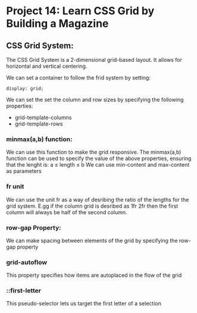 # Project 14: Learn CSS Grid by Building a Magazine


## CSS Grid System:
The CSS Grid System is a 2-dimensional grid-based layout. It allows for horizontal and vertical centering.

We can set a container to follow the frid system by setting:

    display: grid;

We can set the set the column and row sizes by specifying the following properties:

- grid-template-columns
- grid-template-rows


### minmax(a,b) function:
We can use this function to make the grid responsive.
The minmax(a,b) function can be used to specify the value of the above properties, ensuring that the lenght is: a ≤ length ≤ b
We can use min-content and max-content as parameters

### fr unit
We can use the unit fr as a way of desribing the ratio of the lengths for the grid system. E.gg if the column grid is desribed as 1fr 2fr then the first column will always be half of the second column.

### row-gap Property:

We can make spacing between elements of the grid by specifying the row-gap property


### grid-autoflow
This property specifies how items are autoplaced in the flow of the grid

### ::first-letter
This pseudo-selector lets us target the first letter of a selection
